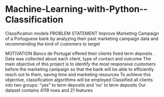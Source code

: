 # Machine-Learning-with-Python--Classification
Classification models
PROBLEM STATEMENT
Improve Marketing Campaign of a Portuguese bank by analyzing their past marketing campaign data and recommending the kind of customers to target

MOTIVATION
Banco de Portugal offered their clients fixed term deposits . Data was collected about each client, type of contact and outcome
The main objective of this project is to identify the most responsive customers before the marketing campaign so that the bank will be able to efficiently reach out to them, saving time and marketing resources
To achieve this objective, classification algorithms will be employed
Classified all clients into two groups: "yes" to term deposits and 'no' to term deposits
Our dataset contains 4119 rows and 21 features
